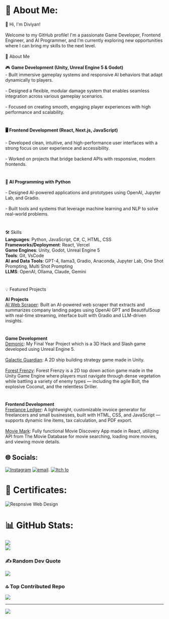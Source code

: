 # 💫 About Me:
👋 Hi, I'm Diviyan!<br><br>Welcome to my GitHub profile! I'm a passionate Game Developer, Frontend Engineer, and AI Programmer, and I’m currently exploring new opportunities where I can bring my skills to the next level.<br><br>🚀 About Me<br><br>🎮 **Game Development (Unity, Unreal Engine 5 & Godot)**<br>- Built immersive gameplay systems and responsive AI behaviors that adapt dynamically to players.<br><br>- Designed a flexible, modular damage system that enables seamless integration across various gameplay scenarios.<br><br>- Focused on creating smooth, engaging player experiences with high performance and scalability.<br>
#
**🖥️ Frontend Development (React, Next.js, JavaScript)**<br><br>- Developed clean, intuitive, and high-performance user interfaces with a strong focus on user experience and accessibility.<br><br>- Worked on projects that bridge backend APIs with responsive, modern frontends.<br>
#
**🤖 AI Programming with Python**<br><br> - Designed AI-powered applications and prototypes using OpenAI, Jupyter Lab, and Gradio.<br><br>- Built tools and systems that leverage machine learning and NLP to solve real-world problems.<br>
#
🛠️ Skills<br>**Languages**: Python, JavaScript, C#, C, HTML, CSS<br>**Frameworks/Deployment**: React, Vercel<br>**Game Engines**: Unity, Godot, Unreal Engine 5<br>**Tools**: Git, VsCode<br>**AI and Data Tools**: GPT-4, llama3, Gradio, Anaconda, Jupyter Lab, One Shot Prompting, Multi Shot Prompting<br>**LLMS**: OpenAI, Ollama, Claude, Gemini<br>
#
💡 Featured Projects<br>

**AI Projects**<br>
[AI Web Scraper](https://github.com/Diviyan20/AI-Web-Scraper): Built an AI-powered web scraper that extracts and summarizes company landing pages using OpenAI GPT and BeautifulSoup with real-time streaming, interface built with Gradio and LLM-driven insights.<br>
#
**Game Development**<br>
[Demonic](https://github.com/vw79/fypnm): My Final Year Project which is a 3D Hack and Slash game developed using Unreal Engine 5.<br><br>[Galactic Guardian](https://github.com/nixon-voxell/galacticguardian): A 2D ship building strategy game made in Unity. <br><br>[Forest Frenzy](https://github.com/vw79/ctmjam): Forest Frenzy is a 2D top down action game made in the Unity Game Engine where players must navigate through dense vegetation while battling a variety of enemy types — including the agile Bolt, the explosive Coconut, and the relentless Driller.<br>
#
**Frontend Development**<br>
[Freelance Ledger](https://github.com/Diviyan20/Freelance-Ledger): A lightweight, customizable invoice generator for freelancers and small businesses, built with HTML, CSS, and JavaScript — supports dynamic line items, tax calculation, and PDF export.<br><br>[Movie Mark](https://github.com/Diviyan20/Movie-Mark): Fully functional Movie Discovery App made in React, utilizing API from The Movie Database for movie searching, loading more movies, and viewing movie details.<br>


## 🌐 Socials:
[![Instagram](https://img.shields.io/badge/Instagram-%23E4405F.svg?logo=Instagram&logoColor=white)](https://instagram.com/diviyan._) [![email](https://img.shields.io/badge/Email-D14836?logo=gmail&logoColor=white)](mailto:diviyanr@gmail.com). [![Itch Io](https://img.shields.io/badge/Itch%20Io-Visit%20my%20Itch%20Io%20Page!-green?labelColor=red&style=social&link=https://diviyan.itch.io/)](https://diviyan.itch.io/)


# 📜 Certificates:
![Respnsive Web Design](https://github.com/user-attachments/assets/19f9a7ab-7a45-4c45-8890-a3a8297bdb9a)

# 📊 GitHub Stats:

![](https://nirzak-streak-stats.vercel.app/?user=Diviyan20&theme=radical&hide_border=false)<br/>
![](https://github-readme-stats.vercel.app/api/top-langs/?username=Diviyan20&theme=radical&hide_border=false&include_all_commits=true&count_private=true&layout=compact)

### ✍️ Random Dev Quote
![](https://quotes-github-readme.vercel.app/api?type=horizontal&theme=radical)

### 🔝 Top Contributed Repo
![](https://github-contributor-stats.vercel.app/api?username=Diviyan20&limit=5&theme=radical&combine_all_yearly_contributions=true)

---
[![](https://visitcount.itsvg.in/api?id=Diviyan20&icon=0&color=0)](https://visitcount.itsvg.in)

<!-- Proudly created with GPRM ( https://gprm.itsvg.in ) -->
